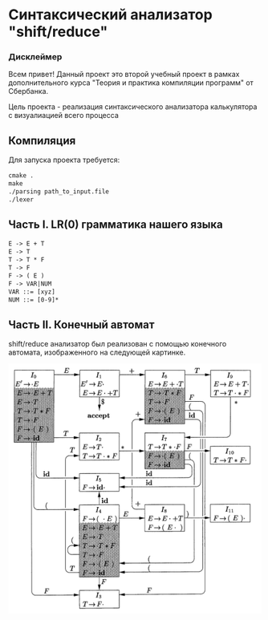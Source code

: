 # Синтаксический анализатор "shift/reduce"
### Дисклеймер ###
Всем привет!
Данный проект это второй учебный проект в рамках дополнительного курса "Теория и практика компиляции программ" от Сбербанка.

Цель проекта - реализация синтаксического анализатора калькулятора с визуалиацией всего процесса

## Компиляция ##
Для запуска проекта требуется:
```
cmake .
make
./parsing path_to_input.file
./lexer
```

## Часть I. LR(0) грамматика нашего языка ##
```
E -> E + T 
E -> T
T -> T * F 
T -> F
F -> ( E ) 
F -> VAR|NUM
VAR ::= [xyz]
NUM ::= [0-9]*
```

## Часть II. Конечный автомат ##

shift/reduce анализатор был реализован с помощью конечного автомата, изображенного на следующей картинке.

![Image alt](https://github.com/BoredLudleth/Calculator-Parsing/raw/main/shift-reduce/state_machine.png)